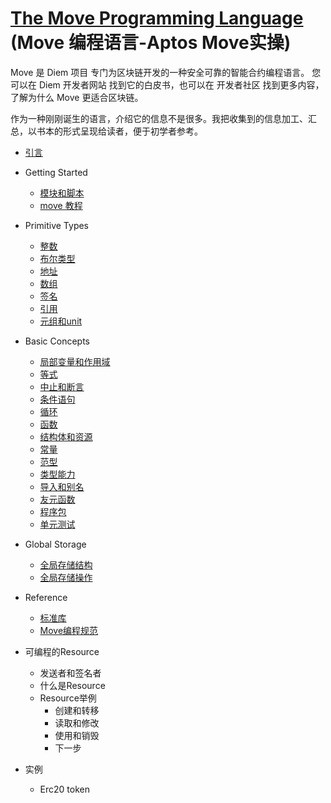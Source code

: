 # [The Move Programming Language](https://github.com/move-language/move/blob/main/language/documentation/book/translations/move-book-zh/src/SUMMARY.md) (Move 编程语言-Aptos Move实操)

Move 是 Diem 项目 专门为区块链开发的一种安全可靠的智能合约编程语言。
您可以在 Diem 开发者网站 找到它的白皮书，也可以在 开发者社区 找到更多内容，了解为什么 Move 更适合区块链。

作为一种刚刚诞生的语言，介绍它的信息不是很多。我把收集到的信息加工、汇总，以书本的形式呈现给读者，便于初学者参考。

- [引言](./introduction.md)
- Getting Started
  - [模块和脚本](./getting-started/modules-and-scripts.md)
  - [move 教程](./getting-started/move-tutorial.md)
- Primitive Types 
  - [整数](./primitive-type/integers.md)
  - [布尔类型](./primitive-type/bool.md)
  - [地址](./primitive-type/addresses.md)
  - [数组](./primitive-type/vector.md)
  - [签名](./primitive-type/signer.md)
  - [引用](./primitive-type/reference.md)
  - [元组和unit](./primitive-type/tuples.md) 
- Basic Concepts
  - [局部变量和作用域](./basic-concepts/variables.md)
  - [等式](./basic-concepts/equality.md)
  - [中止和断言](./basic-concepts/abort-and-assert.md)
  - [条件语句](./basic-concepts/conditionals.md)
  - [循环](./basic-concepts/loops.md)
  - [函数](./basic-concepts/functions.md)
  - [结构体和资源](./basic-concepts/structs-and-resources.md)
  - [常量](./basic-concepts/constants.md)
  - [范型](./basic-concepts/generics.md)
  - [类型能力](./basic-concepts/abilities.md)
  - [导入和别名](./basic-concepts/uses.md)
  - [友元函数](./basic-concepts/friends.md)
  - [程序包](./basic-concepts/packages.md)
  - [单元测试](./basic-concepts/unit-testing.md)
- Global Storage
  - [全局存储结构](./global-storage/global-storage-structure.md)
  - [全局存储操作](./global-storage/global-storage-operators.md)
- Reference
  - [标准库](./reference/standard-library.md)
  - [Move编程规范](./reference/coding-conventions.md)
  
- 可编程的Resource
  - 发送者和签名者
  - 什么是Resource
  - Resource举例
    - 创建和转移
    - 读取和修改
    - 使用和销毁
    - 下一步
- 实例
  - Erc20 token